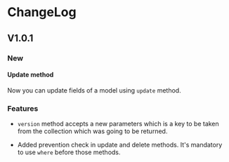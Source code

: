 #   ChangeLog

## V1.0.1

### New

#### Update method

Now you can update fields of a model using `update` method.

### Features

* `version` method accepts a new parameters which is a key to be taken from the collection which was going to be returned.

* Added prevention check in update and delete methods. It's mandatory to use `where` before those methods.